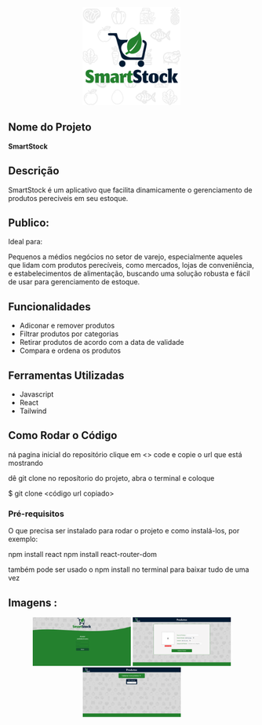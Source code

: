 <p align="center">
 <img src="public/img/logoapp.png" alt="Logo do Aplicativo" width="200"/>
</p>


## Nome do Projeto

 **SmartStock** 

## Descrição

SmartStock  é um aplicativo que facilita dinamicamente o gerenciamento de produtos pereciveis em seu estoque.

## Publico:

Ideal para:

Pequenos a médios negócios no setor de varejo, especialmente aqueles que lidam com produtos perecíveis, como mercados, lojas de conveniência, e estabelecimentos de alimentação, buscando uma solução robusta e fácil de usar para gerenciamento de estoque.

## Funcionalidades

- Adiconar e remover produtos
- Filtrar produtos por categorias
- Retirar produtos de acordo com a data de validade
- Compara e ordena os produtos

## Ferramentas Utilizadas

- Javascript
- React
- Tailwind

## Como Rodar o Código

ná pagina inicial do repositório clique em <> code e copie o url que está mostrando

dê git clone no reposítorio do projeto, abra o terminal e coloque

 $ git clone <código url copiado>



### Pré-requisitos

O que precisa ser instalado para rodar o projeto e como instalá-los, por exemplo:


npm install react 
npm install react-router-dom

também pode ser usado o npm install no terminal para baixar tudo de uma vez


## Imagens :
<p align="center">
 <img src="public/prints/telaLogin.png" alt="Logo do Aplicativo" width="200"/>
 <img src="public/prints/telaCadastro.png" alt="Logo do Aplicativo" width="200"/>
 <img src="public/prints/telaHome.png" alt="Logo do Aplicativo" width="200"/>
</p>

